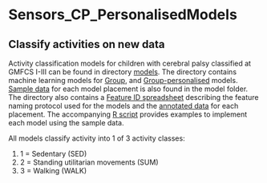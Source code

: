 # Sensors_CP_PersonalisedModels
## Classify activities on new data
Activity classification models for children with cerebral palsy classified at GMFCS I-III can be found in directory [models](https://github.com/QUTcparg/Sensors_CP_PersonalisedModels/tree/master/models). The directory contains
machine learning models for [Group](https://github.com/QUTcparg/Sensors_CP_PersonalisedModels/blob/master/models/Classifiers_Group.RData), and [Group-personalised](https://github.com/QUTcparg/Sensors_CP_PersonalisedModels/blob/master/models/Classifiers_Group_personalised.RData) models. [Sample data](https://github.com/QUTcparg/Sensors_CP_PersonalisedModels/blob/master/models/sample%20data.RData) for each model placement is also found in the model folder. The directory also contains a [Feature ID spreadsheet](https://github.com/QUTcparg/Sensors_CP_PersonalisedModels/blob/master/models/Feature%20ID.xlsx)
describing the feature naming protocol used for the models and the [annotated data](https://github.com/QUTcparg/Sensors_CP_PersonalisedModels/tree/master/models/annotated%20data) for each placement.  The accompanying [R script](https://github.com/QUTcparg/Sensors_CP_PersonalisedModels/blob/master/models/sample%20code%20to%20implement%20and%20classify%20activity%20with%20models.R) provides examples to implement each model using the sample data.  
  
All models classify activity into 1 of 3 activity classes:
1. 1 = Sedentary (SED)
2. 2 = Standing utilitarian movements (SUM)
3. 3 = Walking (WALK)
  
